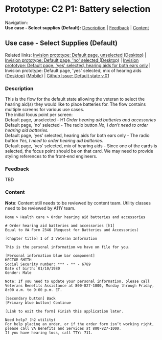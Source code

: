 # Prototype: C2 P1: Battery selection 

Navigation: <br>
**Use case - Select supplies (Default):** [Description](TBD) | [Feedback](TBD) | [Content](TBD)


## Use case - Select Supplies (Default)
Related links: [Invision prototype: Default page, unselected (Desktop)](https://vsateams.invisionapp.com/share/PYW5VLL32XU) | [Invision prototype: Default page, 'no' selected (Desktop)](https://vsateams.invisionapp.com/share/NZW5VMKMUE9) | [Invision prototype: Default page, 'yes' selected, hearing aids for both ears only](https://vsateams.invisionapp.com/share/C5W5VNGNBPY) | Invision prototype: Default page, 'yes' selected, mix of hearing aids [(Desktop)](https://vsateams.invisionapp.com/share/QVW5VPDMK3B) [(Mobile)](https://vsateams.invisionapp.com/share/8YW5VRVWRUS) | [Github Issue: Default state v.01](https://github.com/department-of-veterans-affairs/va.gov-team/issues/5793)

### Description 
This is the flow for the default state allowing the veteran to select the hearing aid(s) they would like to place batteries for. The flow contains multiple screens for various use cases. <br>
The initial focus point per screen: <br>
Default page, unselected - H1 _Order hearing aid batteries and accessories_<br>
Default page, 'no' selected - The radio button _No, I don't need to order hearing aid batteries._<br>
Default page, 'yes' selected, hearing aids for both ears only - The radio button _Yes, I need to order hearing aid batteries._<br>
Default page, 'yes' selected, mix of hearing aids -  Since one of the cards is selected, the focus point should be on that card. We may need to provide styling references to the front-end engineers. <br>

### Feedback 
TBD

### Content
**Note:** Content still needs to be reviewed by content team. Utility classes need to be reviewed by A11Y team. 

```
Home > Health care > Order hearing aid batteries and accessories

# Order hearing aid batteries and accessories [h1]
Equal to VA Form 2346 (Request for Batteries and Accessories)

[Chapter title] 1 of 3 Veteran Information

This is the personal information we have on file for you. 

[Personal information blue bar component]
HECTOR SMITH
Social Security number: *** - ** - 6789
Date of birth: 01/10/1980
Gender: Male 

Note: If you need to update your personal information, please call Veterans Benefits Assistance at 800-827-1000, Monday through Friday, 8:00 a.m. to 9:00 p.m. ET. 

[Secondary button] Back
[Primary blue button] Continue

[Link to exit the form] Finish this application later.

Need help? (h2 utility)
For help placing an order, or if the order form isn’t working right, please call VA Benefits and Services at 800-827-1000.
If you have hearing loss, call TTY: 711.
```
